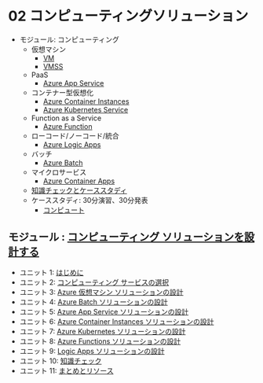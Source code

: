 # 02 コンピューティングソリューション

- モジュール: コンピューティング
  - 仮想マシン
    - [VM](../AZ-303/mod04-01-vm.md)
    - [VMSS](../AZ-303/mod04-03-vmss.md)
  - PaaS
    - [Azure App Service](app-service.md)
  - コンテナー型仮想化
    - [Azure Container Instances](../AZ-303/mod13-01-aci.md)
    - [Azure Kubernetes Service](../AZ-400/mod16.md)
  - Function as a Service
    - [Azure Function](../AZ-303/mod14-02-functions.md)
  - ローコード/ノーコード/統合
    - [Azure Logic Apps](../AZ-204/mod99-01-logicapp.md)
  - バッチ
    - [Azure Batch](azure-batch.md)
  - マイクロサービス
    - [Azure Container Apps](container-apps.md)
  - [知識チェックとケーススタディ](day3-lp4-m1-check.md)
  - ケーススタディ: 30分演習、30分発表
    - [コンピュート](casestudy2.md)

## モジュール : [コンピューティング ソリューションを設計する](https://docs.microsoft.com/ja-jp/learn/modules/design-compute-solution/)
- ユニット 1: [はじめに](https://docs.microsoft.com/ja-jp/learn/modules/design-compute-solution/1-introduction)
- ユニット 2: [コンピューティング サービスの選択](https://docs.microsoft.com/ja-jp/learn/modules/design-compute-solution/2-choose-compute-service)
- ユニット 3: [Azure 仮想マシン ソリューションの設計](https://docs.microsoft.com/ja-jp/learn/modules/design-compute-solution/3-design-for-azure-virtual-machine-solutions)
- ユニット 4: [Azure Batch ソリューションの設計](https://docs.microsoft.com/ja-jp/learn/modules/design-compute-solution/4-design-for-azure-batch-solutions)
- ユニット 5: [Azure App Service ソリューションの設計](https://docs.microsoft.com/ja-jp/learn/modules/design-compute-solution/5-design-for-azure-app-services-solutions)
- ユニット 6: [Azure Container Instances ソリューションの設計](https://docs.microsoft.com/ja-jp/learn/modules/design-compute-solution/6-design-for-azure-container-instances-solutions)
- ユニット 7: [Azure Kubernetes ソリューションの設計](https://docs.microsoft.com/ja-jp/learn/modules/design-compute-solution/7-design-for-azure-kubernetes-solutions)
- ユニット 8: [Azure Functions ソリューションの設計](https://docs.microsoft.com/ja-jp/learn/modules/design-compute-solution/8-design-for-azure-functions-solutions)
- ユニット 9: [Logic Apps ソリューションの設計](https://docs.microsoft.com/ja-jp/learn/modules/design-compute-solution/9-design-for-logic-app-solutions)
- ユニット 10: [知識チェック](https://docs.microsoft.com/ja-jp/learn/modules/design-compute-solution/10-knowledge-check)
- ユニット 11: [まとめとリソース](https://docs.microsoft.com/ja-jp/learn/modules/design-compute-solution/11-summary-resources)
